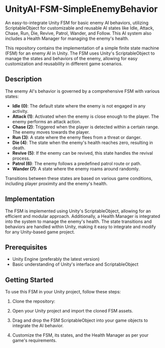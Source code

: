 # UnityAI-FSM-SimpleEnemyBehavior

An easy-to-integrate Unity FSM for basic enemy AI behaviors, utilizing ScriptableObject for customizable and reusable AI states like Idle, Attack, Chase, Run, Die, Revive, Patrol, Wander, and Follow. This AI system also includes a Health Manager for managing the enemy's health.

This repository contains the implementation of a simple finite state machine (FSM) for an enemy AI in Unity. The FSM uses Unity's ScriptableObject to manage the states and behaviors of the enemy, allowing for easy customization and reusability in different game scenarios.

## Description

The enemy AI's behavior is governed by a comprehensive FSM with various states:

- **Idle (0)**: The default state where the enemy is not engaged in any activity.
- **Attack (1)**: Activated when the enemy is close enough to the player. The enemy performs an attack action.
- **Chase (2)**: Triggered when the player is detected within a certain range. The enemy moves towards the player.
- **Run (3)**: A state where the enemy flees from a threat or danger.
- **Die (4)**: The state when the enemy's health reaches zero, resulting in death.
- **Revive (5)**: If the enemy can be revived, this state handles the revival process.
- **Patrol (6)**: The enemy follows a predefined patrol route or path.
- **Wander (7)**: A state where the enemy roams around randomly.
  
Transitions between these states are based on various game conditions, including player proximity and the enemy's health.

## Implementation

The FSM is implemented using Unity's ScriptableObject, allowing for an efficient and modular approach. Additionally, a Health Manager is integrated into the system to manage the enemy's health. The state transitions and behaviors are handled within Unity, making it easy to integrate and modify for any Unity-based game project.

## Prerequisites

- Unity Engine (preferably the latest version)
- Basic understanding of Unity's interface and ScriptableObject

## Getting Started

To use this FSM in your Unity project, follow these steps:

1. Clone the repository:

2. Open your Unity project and import the cloned FSM assets.

3. Drag and drop the FSM ScriptableObject into your game objects to integrate the AI behavior.

4. Customize the FSM, its states, and the Health Manager as per your game's requirements.
